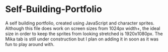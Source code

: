 # Self-Building-Portfolio
A self building portfolio, created using JavaScript and character sprites.
Although this file does work on screen sizes from 1024px width+, the ideal size in order to keep the sprites from looking stretched is 1920x1080px.
The Mika tab is still under construction but I plan on adding it in soon as it was fun to play around with.

